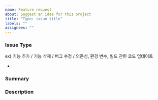 ```yaml
---
name: Feature request
about: Suggest an idea for this project
title: "Type: issue title"
labels: ""
assignees: ""
---
```


### Issue Type

ex) 기능 추가 / 기능 삭제 / 버그 수정 / 의존성, 환경 변수, 빌드 관련 코드 업데이트

-

### Summary

### Description
